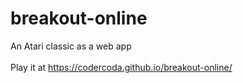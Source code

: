 # breakout-online
An Atari classic as a web app\
\
Play it at https://codercoda.github.io/breakout-online/
